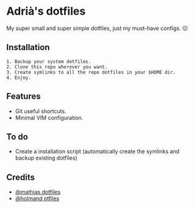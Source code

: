 # Adrià's dotfiles
My super small and super simple dotfiles, just my must-have configs. :expressionless:

## Installation
    1. Backup your system dotfiles.
    2. Clone this repo wherever you want.
    3. Create symlinks to all the repo dotfiles in your $HOME dir.
    4. Enjoy.

## Features
* Git useful shortcuts.
* Minimal VIM configuration.

## To do
* Create a installation script (automatically create the symlinks and backup existing dotfiles)

## Credits
* [@mathias dotfiles](https://github.com/mathiasbynens/dotfiles)
* [@holmand otfiles](https://github.com/holman/dotfiles)

